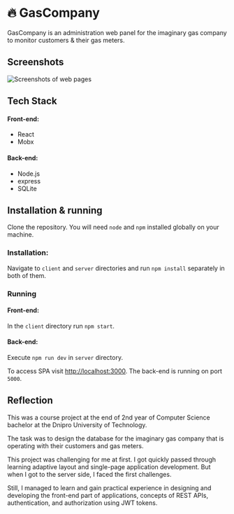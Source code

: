 # 🔥 GasCompany
GasCompany is an administration web panel for the imaginary gas company to monitor customers & their gas meters.

## Screenshots
![Screenshots of web pages](https://i.imgur.com/xUnUJKw.png)

## Tech Stack
#### Front-end:
- React
- Mobx
#### Back-end:
- Node.js
- express
- SQLite

## Installation & running
Clone the repository. You will need `node` and `npm` installed globally on your machine.  

### Installation:
Navigate to `client` and `server` directories and run `npm install` separately in both of them.

### Running
#### Front-end:
In the `client` directory run `npm start`.
#### Back-end:
Execute `npm run dev` in `server` directory.

To access SPA visit [http://localhost:3000](http://localhost:3000). The back-end is running on port `5000`.

## Reflection
This was a course project at the end of 2nd year of Computer Science bachelor at the Dnipro University of Technology.

The task was to design the database for the imaginary gas company that is operating with their customers and gas meters.

This project was challenging for me at first. I got quickly passed through learning adaptive layout and single-page application development.
But when I got to the server side, I faced the first challenges.

Still, I managed to learn and gain practical experience in designing and developing the front-end part of applications,
concepts of REST APIs, authentication, and authorization using JWT tokens.
